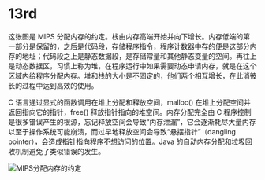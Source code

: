 # 13rd

这张图是 MIPS 分配内存的约定。栈由内存高端开始并向下增长。内存低端的第一部分是保留的，之后是代码段，存储程序指令，程序计数器中存的便是这部分内存的地址；代码段之上是静态数据段，是存储常量和其他静态变量的空间。再往上是动态数据区，习惯上称为堆，在程序运行中如果需要动态申请内存，就是在这个区域内给程序分配内存。堆和栈的大小是不固定的，他们两个相互增长，在此消彼长的过程中达到高效的使用。

C 语言通过显式的函数调用在堆上分配和释放空间，malloc\(\) 在堆上分配空间并返回指向它的指针，free\(\) 释放指针指向的堆空间。内存分配完全由 C 程序控制是很多错误产生的根源，忘记释放空间会导致“内存泄漏”，它会逐渐耗尽大量内存以至于操作系统可能崩溃，而过早地释放空间会导致“悬摆指针”（dangling pointer），会造成指针指向程序不想访问的位置。Java 的自动内存分配和垃圾回收机制避免了类似错误的发生。

![MIPS&#x5206;&#x914D;&#x5185;&#x5B58;&#x7684;&#x7EA6;&#x5B9A;](https://github.com/YoungYo/daily-sharing/tree/2dc728d673d3664eb277cc2dd1ee30518330f642/2021/january/MIPS分配内存的约定.png)

